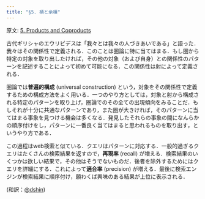 ```yaml
---
title: "§5. 積と余積"
---
```


原文: [5. Products and Coproducts](https://bartoszmilewski.com/2015/01/07/products-and-coproducts/)

古代ギリシャのエウリピデスは「我々とは我々の人づきあいである」と語った．我々はその関係性で定義される．このことは圏論に特に当てはまる．もし圏から特定の対象を取り出したければ，その他の対象（および自身）との関係性のパターンを記述することによって初めて可能になる．この関係性は射によって定義される．

圏論では**普遍的構成** (universal construction) という，対象をその関係性で定義するための構成方法をよく用いる．一つのやり方としては，対象と射から構成される特定のパターンを取り上げ，圏論でのその全ての出現傾向をみることだ．もしそれが十分に共通なパターンであり，また圏が大きければ，そのパターンに当てはまる事象を見つける機会は多くなる．発見したそれらの事象の間になんらかの順序付けをし，パターンに一番良く当てはまると思われるものを取り出す，というやり方である．

この過程はweb検索と似ている．クエリはパターンに対応する．一般的過ぎるクエリはたくさんの検索結果を返すので，**再現率** (recall) が増える．検索結果のいくつかは欲しい結果で，その他はそうでないものだ．後者を除外するためにはクエリを詳細にする．これによって**適合率** (precision) が増える．最後に検索エンジンが検索結果に順序付け，願わくば興味のある結果が上位に表示される．

(和訳：[@dshin](https://zenn.dev/dshin))
